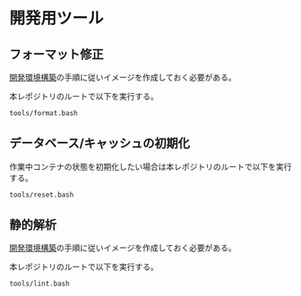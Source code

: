 # 開発用ツール


## フォーマット修正

[開発環境構築](./develop.md)の手順に従いイメージを作成しておく必要がある。

本レポジトリのルートで以下を実行する。

```bash
tools/format.bash
```

## データベース/キャッシュの初期化

作業中コンテナの状態を初期化したい場合は本レポジトリのルートで以下を実行する。

```bash
tools/reset.bash
```

## 静的解析

[開発環境構築](./develop.md)の手順に従いイメージを作成しておく必要がある。

本レポジトリのルートで以下を実行する。

```bash
tools/lint.bash
```
